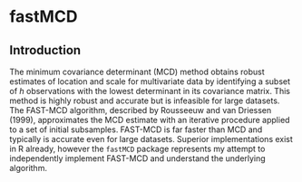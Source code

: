 # fastMCD

## Introduction
The minimum covariance determinant (MCD) method obtains robust estimates of location and scale for multivariate data by identifying a subset of _h_ observations with the lowest determinant in its covariance matrix. This method is highly robust and accurate but is infeasible for large datasets. The FAST-MCD algorithm, described by Rousseeuw and van Driessen (1999), approximates the MCD estimate with an iterative procedure applied to a set of initial subsamples. FAST-MCD is far faster than MCD and typically is accurate even for large datasets. Superior implementations exist in R already, however the `fastMCD` package represents my attempt to independently implement FAST-MCD and understand the underlying algorithm.
